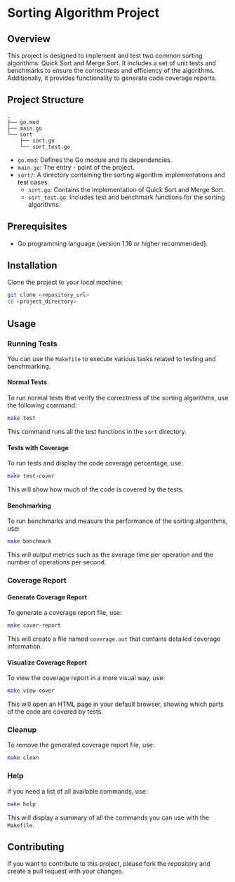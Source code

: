 # Sorting Algorithm Project

## Overview

This project is designed to implement and test two common sorting algorithms: Quick Sort and Merge Sort. It includes a set of unit tests and benchmarks to ensure the correctness and efficiency of the algorithms. Additionally, it provides functionality to generate code coverage reports.

## Project Structure
```plaintext
.
├── go.mod
├── main.go
└── sort
    ├── sort.go
    └── sort_test.go
```
- `go.mod`: Defines the Go module and its dependencies.
- `main.go`: The entry - point of the project.
- `sort/`: A directory containing the sorting algorithm implementations and test cases.
    - `sort.go`: Contains the implementation of Quick Sort and Merge Sort.
    - `sort_test.go`: Includes test and benchmark functions for the sorting algorithms.

## Prerequisites

- Go programming language (version 1.16 or higher recommended).

## Installation

Clone the project to your local machine:
```bash
git clone <repository_url>
cd <project_directory>
```

## Usage

### Running Tests

You can use the `Makefile` to execute various tasks related to testing and benchmarking.

#### Normal Tests

To run normal tests that verify the correctness of the sorting algorithms, use the following command:
```bash
make test
```
This command runs all the test functions in the `sort` directory.

#### Tests with Coverage

To run tests and display the code coverage percentage, use:
```bash
make test-cover
```
This will show how much of the code is covered by the tests.

#### Benchmarking

To run benchmarks and measure the performance of the sorting algorithms, use:
```bash
make benchmark
```
This will output metrics such as the average time per operation and the number of operations per second.

### Coverage Report

#### Generate Coverage Report
To generate a coverage report file, use:
```bash
make cover-report
```
This will create a file named `coverage.out` that contains detailed coverage information.

#### Visualize Coverage Report
To view the coverage report in a more visual way, use:
```bash
make view-cover
```
This will open an HTML page in your default browser, showing which parts of the code are covered by tests.

### Cleanup

To remove the generated coverage report file, use:
```bash
make clean
```

### Help
If you need a list of all available commands, use:
```bash
make help
```
This will display a summary of all the commands you can use with the `Makefile`.

## Contributing
If you want to contribute to this project, please fork the repository and create a pull request with your changes.
